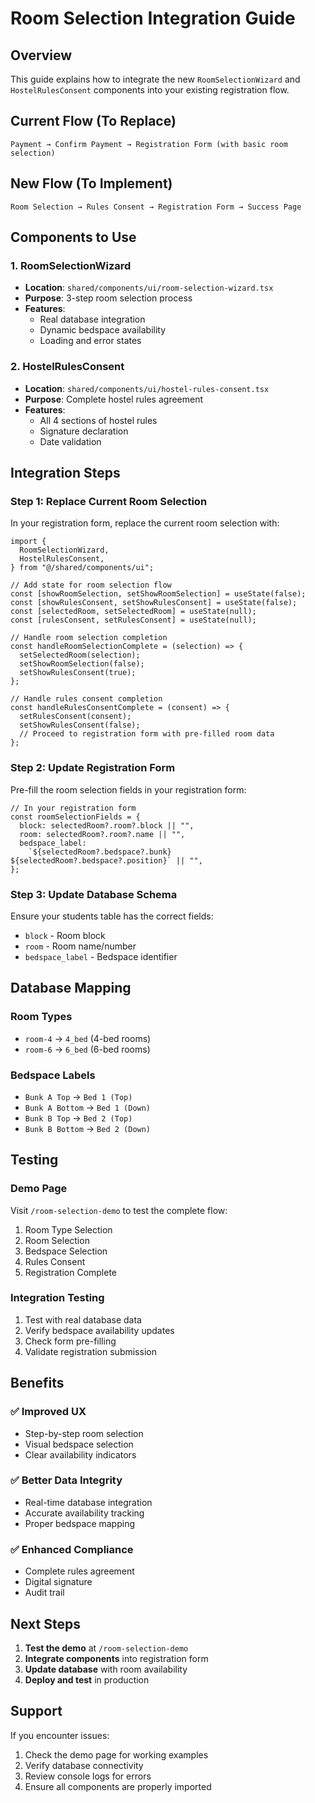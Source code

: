 # Room Selection Integration Guide

## Overview

This guide explains how to integrate the new `RoomSelectionWizard` and `HostelRulesConsent` components into your existing registration flow.

## Current Flow (To Replace)

```
Payment → Confirm Payment → Registration Form (with basic room selection)
```

## New Flow (To Implement)

```
Room Selection → Rules Consent → Registration Form → Success Page
```

## Components to Use

### 1. RoomSelectionWizard

- **Location**: `shared/components/ui/room-selection-wizard.tsx`
- **Purpose**: 3-step room selection process
- **Features**:
  - Real database integration
  - Dynamic bedspace availability
  - Loading and error states

### 2. HostelRulesConsent

- **Location**: `shared/components/ui/hostel-rules-consent.tsx`
- **Purpose**: Complete hostel rules agreement
- **Features**:
  - All 4 sections of hostel rules
  - Signature declaration
  - Date validation

## Integration Steps

### Step 1: Replace Current Room Selection

In your registration form, replace the current room selection with:

```tsx
import {
  RoomSelectionWizard,
  HostelRulesConsent,
} from "@/shared/components/ui";

// Add state for room selection flow
const [showRoomSelection, setShowRoomSelection] = useState(false);
const [showRulesConsent, setShowRulesConsent] = useState(false);
const [selectedRoom, setSelectedRoom] = useState(null);
const [rulesConsent, setRulesConsent] = useState(null);

// Handle room selection completion
const handleRoomSelectionComplete = (selection) => {
  setSelectedRoom(selection);
  setShowRoomSelection(false);
  setShowRulesConsent(true);
};

// Handle rules consent completion
const handleRulesConsentComplete = (consent) => {
  setRulesConsent(consent);
  setShowRulesConsent(false);
  // Proceed to registration form with pre-filled room data
};
```

### Step 2: Update Registration Form

Pre-fill the room selection fields in your registration form:

```tsx
// In your registration form
const roomSelectionFields = {
  block: selectedRoom?.room?.block || "",
  room: selectedRoom?.room?.name || "",
  bedspace_label:
    `${selectedRoom?.bedspace?.bunk} ${selectedRoom?.bedspace?.position}` || "",
};
```

### Step 3: Update Database Schema

Ensure your students table has the correct fields:

- `block` - Room block
- `room` - Room name/number
- `bedspace_label` - Bedspace identifier

## Database Mapping

### Room Types

- `room-4` → `4_bed` (4-bed rooms)
- `room-6` → `6_bed` (6-bed rooms)

### Bedspace Labels

- `Bunk A Top` → `Bed 1 (Top)`
- `Bunk A Bottom` → `Bed 1 (Down)`
- `Bunk B Top` → `Bed 2 (Top)`
- `Bunk B Bottom` → `Bed 2 (Down)`

## Testing

### Demo Page

Visit `/room-selection-demo` to test the complete flow:

1. Room Type Selection
2. Room Selection
3. Bedspace Selection
4. Rules Consent
5. Registration Complete

### Integration Testing

1. Test with real database data
2. Verify bedspace availability updates
3. Check form pre-filling
4. Validate registration submission

## Benefits

### ✅ Improved UX

- Step-by-step room selection
- Visual bedspace selection
- Clear availability indicators

### ✅ Better Data Integrity

- Real-time database integration
- Accurate availability tracking
- Proper bedspace mapping

### ✅ Enhanced Compliance

- Complete rules agreement
- Digital signature
- Audit trail

## Next Steps

1. **Test the demo** at `/room-selection-demo`
2. **Integrate components** into registration form
3. **Update database** with room availability
4. **Deploy and test** in production

## Support

If you encounter issues:

1. Check the demo page for working examples
2. Verify database connectivity
3. Review console logs for errors
4. Ensure all components are properly imported
